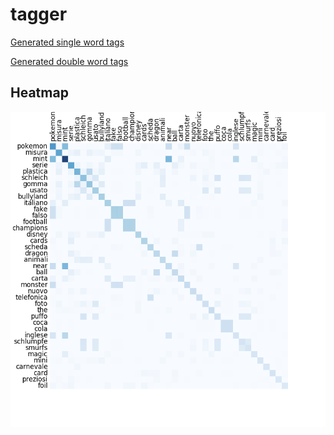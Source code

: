 # tagger

[Generated single word tags](generated/tags.txt)

[Generated double word tags](generated/double_tags.txt)


## Heatmap

![alt tag](generated/visualization/matrix.png)
